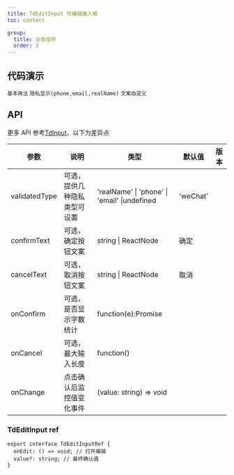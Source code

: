 ```yaml
---
title: TdEditInput 可编辑输入框
toc: content

group:
  title: 业务组件
  order: 3
---
```


## 代码演示

<code src="../../src/business/TdEditInput/demos/demo1.tsx">基本用法</code>
<code src="../../src/business/TdEditInput/demos/demo2.tsx">隐私显示(phone,email,realName)</code>
<code src="../../src/business/TdEditInput/demos/demo3.tsx">文案自定义</code>

## API

更多 API 参考[TdInput](/components/td-input#tdinputprops)，以下为差异点

| 参数          | 说明                         | 类型                                         | 默认值   | 版本 |
| ------------- | ---------------------------- | -------------------------------------------- | -------- | ---- |
| validatedType | 可选，提供几种隐私类型可设置 | 'realName' \| 'phone' \| 'email' \|undefined | 'weChat' |      |
| confirmText   | 可选，确定按钮文案           | string \| ReactNode                          | 确定     |      |
| cancelText    | 可选，取消按钮文案           | string \| ReactNode                          | 取消     |      |
| onConfirm     | 可选，是否显示字数统计       | function(e):Promise<void>                    |          |      |
| onCancel      | 可选，最大输入长度           | function()                                   |          |      |
| onChange      | 点击确认后监控值变化事件     | (value: string) => void                      |          |      |

### TdEditInput ref

```
export interface TdEditInputRef {
  onEdit: () => void; // 打开编辑
  value?: string; // 最终确认值
}
```
